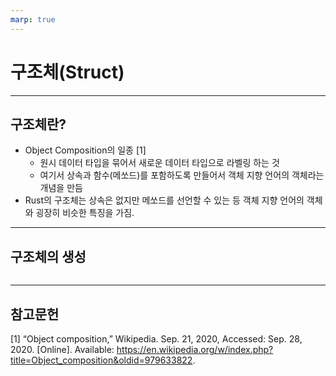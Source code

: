```yaml
---
marp: true
---
```


# 구조체(Struct)

---

## 구조체란?

- Object Composition의 일종 [1]
  - 원시 데이터 타입을 묶어서 새로운 데이터 타입으로 라벨링 하는 것
  - 여기서 상속과 함수(메쏘드)를 포함하도록 만들어서 객체 지향 언어의 객체라는 개념을 만듬
- Rust의 구조체는 상속은 없지만 메쏘드를 선언할 수 있는 등 객체 지향 언어의 객체와 굉장히 비슷한 특징을 가짐.

---

## 구조체의 생성

```

```


---

## 참고문헌

[1] “Object composition,” Wikipedia. Sep. 21, 2020, Accessed: Sep. 28, 2020. [Online]. Available: https://en.wikipedia.org/w/index.php?title=Object_composition&oldid=979633822.
